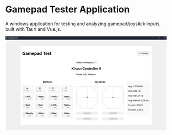 # Gamepad Tester Application

A windows application for testing and analyzing gamepad/joystick inputs, built with Tauri and Vue.js.

![alt text](public/image.png)